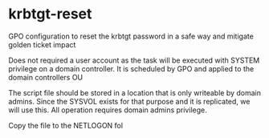 # krbtgt-reset
GPO configuration to reset the krbtgt password in a safe way and mitigate golden ticket impact

Does not required a user account as the task will be executed with SYSTEM privilege on a domain controller.
It is scheduled by GPO and applied to the domain controllers OU

The script file should be stored in a location that is only writeable by domain admins.
Since the SYSVOL exists for that purpose and it is replicated, we will use this.
All operation requires domain admins privilege.

Copy the file to the NETLOGON fol
